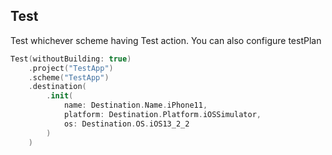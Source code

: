 ## Test

Test whichever scheme having Test action. You can also configure testPlan

```swift
Test(withoutBuilding: true)
    .project("TestApp")
    .scheme("TestApp")
    .destination(
        .init(
            name: Destination.Name.iPhone11,
            platform: Destination.Platform.iOSSimulator,
            os: Destination.OS.iOS13_2_2
        )
    )
```
